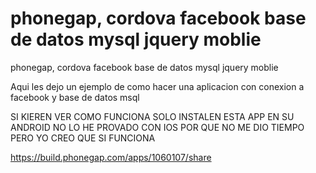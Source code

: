 phonegap, cordova  facebook base de datos mysql jquery moblie
===============

phonegap, cordova  facebook base de datos mysql jquery moblie


Aqui les dejo un ejemplo de como  hacer una  aplicacion con conexion a facebook y base de datos msql 

SI KIEREN VER  COMO  FUNCIONA SOLO INSTALEN ESTA APP EN SU ANDROID  NO LO HE PROVADO CON IOS  POR  QUE NO  ME DIO TIEMPO PERO   YO CREO QUE  SI  FUNCIONA  

https://build.phonegap.com/apps/1060107/share

